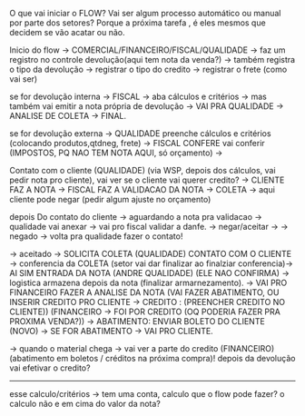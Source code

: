 O que vai iniciar o FLOW? Vai ser algum processo automático ou manual por parte dos setores? Porque a próxima tarefa , é eles mesmos que decidem se vão acatar ou não.

Inicio do flow → COMERCIAL/FINANCEIRO/FISCAL/QUALIDADE → faz um registro no controle devolução(aqui tem nota da venda?)
	→ também registra o tipo da devolução
	→ registrar o tipo do credito
	→ registrar o frete (como vai ser)

se for devolução interna → FISCAL  → aba cálculos e critérios → mas também vai emitir a nota própria de devolução → VAI PRA QUALIDADE → ANALISE DE COLETA → FINAL.


se for devolução externa → QUALIDADE preenche cálculos e critérios (colocando produtos,qtdneg, frete) → FISCAL CONFERE vai conferir (IMPOSTOS, PQ NAO TEM NOTA AQUI, só orçamento) → 

Contato com o cliente (QUALIDADE) (via WSP, depois dos cálculos, vai pedir nota pro cliente), vai ver se o cliente vai querer credito? → CLIENTE FAZ A NOTA → FISCAL FAZ A VALIDACAO DA NOTA → COLETA
	→ aqui cliente pode negar (pedir algum ajuste no orçamento)

depois Do contato do cliente → aguardando a nota pra validacao → qualidade vai anexar → vai pro fiscal validar  a danfe. → negar/aceitar → 
	→ negado → volta pra qualidade fazer  o contato!

→ aceitado → SOLICITA COLETA (QUALIDADE) CONTATO COM O CLIENTE → conferencia da COLETA (setor vai dar finalizar ao finalziar conferencia)→ AI SIM ENTRADA DA NOTA (ANDRE QUALIDADE) (ELE NAO CONFIRMA) → logistica armazena depois da nota (finalizar armarnezamento). → VAI PRO FINANCEIRO FAZER A ANALISE DA NOTA (VAI FAZER ABATIMENTO, OU INSERIR CREDITO PRO CLIENTE
	→ CREDITO : (PREENCHER CREDITO NO CLIENTE)) (FINANCEIRO → FOI POR CREDITO (OQ PODERIA FAZER PRA PROXIMA VENDA?)) 
	→ ABATIMENTO: ENVIAR BOLETO DO CLIENTE (NOVO)
→ SE FOR ABATIMENTO → VAI PRO CLIENTE.



→ quando o material chega → vai ver a parte do credito (FINANCEIRO) (abatimento em boletos  / créditos na próxima compra)! depois da devolução vai efetivar o credito?


---

esse calculo/critérios → tem uma conta, calculo que o flow pode fazer? o calculo não e em cima do valor da nota?